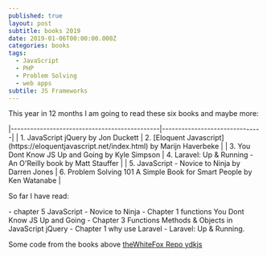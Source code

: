 ```yaml
---
published: true
layout: post
subtitle: books 2019
date: 2019-01-06T00:00:00.000Z
categories: books
tags:
  - JavaScript
  - PHP
  - Problem Solving
  - web apps
subtile: JS Frameworks
---
```


<p>This year in 12 months I am going to read these six books and maybe more:</p>
|----------------------------------------------|-------------------------------|
| 1. JavaScript jQuery by Jon Duckett | 2. [Eloquent Javascript](https://eloquentjavascript.net/index.html) by Marijn Haverbeke |
| 3. You Dont Know JS Up and Going by Kyle Simpson | 4. Laravel: Up & Running - An O'Reilly book by Matt Stauffer |
| 5. JavaScript - Novice to Ninja by Darren Jones | 6. Problem Solving 101 A Simple Book for Smart People by Ken Watanabe |

<p class="pt-3">So far I have read:</p>
  - chapter 5 JavaScript - Novice to Ninja
  - Chapter 1 functions You Dont Know JS Up and Going
  - Chapter 3 Functions Methods & Objects in JavaScript jQuery 
  - Chapter 1 why use Laravel - Laravel: Up & Running. 
  
<p>Some code from the books above <a href="https://github.com/theWhiteFox/ydkjs">theWhiteFox Repo ydkjs</a></p>
